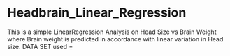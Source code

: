 # Headbrain_Linear_Regression
This is a simple LinearRegression Analysis on Head Size vs Brain Weight where Brain weight is predicted in accordance with linear variation in Head size.
DATA SET used =

